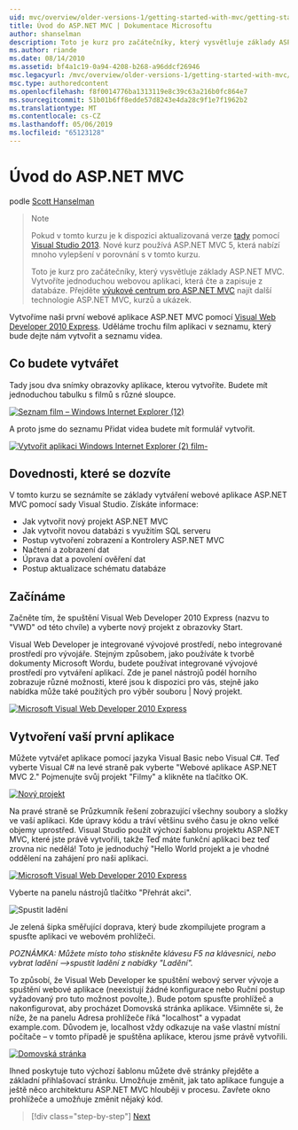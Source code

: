 ```yaml
---
uid: mvc/overview/older-versions-1/getting-started-with-mvc/getting-started-with-mvc-part1
title: Úvod do ASP.NET MVC | Dokumentace Microsoftu
author: shanselman
description: Toto je kurz pro začátečníky, který vysvětluje základy ASP.NET MVC. Vytvořte jednoduchou webovou aplikaci, která čte a zapisuje z databáze.
ms.author: riande
ms.date: 08/14/2010
ms.assetid: bf4a1c19-0a94-4208-b268-a96ddcf26946
msc.legacyurl: /mvc/overview/older-versions-1/getting-started-with-mvc/getting-started-with-mvc-part1
msc.type: authoredcontent
ms.openlocfilehash: f8f0014776ba1313119e8c39c63a216b0fc864e7
ms.sourcegitcommit: 51b01b6ff8edde57d8243e4da28c9f1e7f1962b2
ms.translationtype: MT
ms.contentlocale: cs-CZ
ms.lasthandoff: 05/06/2019
ms.locfileid: "65123128"
---
```

# <a name="intro-to-aspnet-mvc"></a>Úvod do ASP.NET MVC

podle [Scott Hanselman](https://github.com/shanselman)

> > [!NOTE]
> > Pokud v tomto kurzu je k dispozici aktualizovaná verze [tady](../../getting-started/introduction/getting-started.md) pomocí [Visual Studio 2013](https://my.visualstudio.com/Downloads?q=visual%20studio%202013). Nové kurz používá ASP.NET MVC 5, která nabízí mnoho vylepšení v porovnání s v tomto kurzu.
>
>
> Toto je kurz pro začátečníky, který vysvětluje základy ASP.NET MVC. Vytvoříte jednoduchou webovou aplikaci, která čte a zapisuje z databáze. Přejděte [výukové centrum pro ASP.NET MVC](../../../index.md) najít další technologie ASP.NET MVC, kurzů a ukázek.

Vytvoříme naši první webové aplikace ASP.NET MVC pomocí [Visual Web Developer 2010 Express](https://www.microsoft.com/express/Web/). Uděláme trochu film aplikaci v seznamu, který bude dejte nám vytvořit a seznamu videa.

## <a name="what-youll-build"></a>Co budete vytvářet

Tady jsou dva snímky obrazovky aplikace, kterou vytvoříte. Budete mít jednoduchou tabulku s filmů s různé sloupce.

[![Seznam film – Windows Internet Explorer (12)](getting-started-with-mvc-part1/_static/image2.png)](getting-started-with-mvc-part1/_static/image1.png)

A proto jsme do seznamu Přidat videa budete mít formulář vytvořit.

[![Vytvořit aplikaci Windows Internet Explorer (2) film-](getting-started-with-mvc-part1/_static/image4.png)](getting-started-with-mvc-part1/_static/image3.png)

## <a name="skills-youll-learn"></a>Dovednosti, které se dozvíte

V tomto kurzu se seznámíte se základy vytváření webové aplikace ASP.NET MVC pomocí sady Visual Studio. Získáte informace:

- Jak vytvořit nový projekt ASP.NET MVC
- Jak vytvořit novou databázi s využitím SQL serveru
- Postup vytvoření zobrazení a Kontrolery ASP.NET MVC
- Načtení a zobrazení dat
- Úprava dat a povolení ověření dat
- Postup aktualizace schématu databáze

## <a name="get-started"></a>Začínáme

Začněte tím, že spuštění Visual Web Developer 2010 Express (nazvu to "VWD" od této chvíle) a vyberte nový projekt z obrazovky Start.

Visual Web Developer je integrované vývojové prostředí, nebo integrované prostředí pro vývojáře. Stejným způsobem, jako používáte k tvorbě dokumenty Microsoft Wordu, budete používat integrované vývojové prostředí pro vytváření aplikací. Zde je panel nástrojů podél horního zobrazuje různé možnosti, které jsou k dispozici pro vás, stejně jako nabídka může také použitých pro výběr souboru | Nový projekt.

[![Microsoft Visual Web Developer 2010 Express](getting-started-with-mvc-part1/_static/image6.png)](getting-started-with-mvc-part1/_static/image5.png)

## <a name="creating-your-first-application"></a>Vytvoření vaší první aplikace

Můžete vytvářet aplikace pomocí jazyka Visual Basic nebo Visual C#. Teď vyberte Visual C# na levé straně pak vyberte "Webové aplikace ASP.NET MVC 2." Pojmenujte svůj projekt "Filmy" a klikněte na tlačítko OK.

[![Nový projekt](getting-started-with-mvc-part1/_static/image8.png)](getting-started-with-mvc-part1/_static/image7.png)

Na pravé straně se Průzkumník řešení zobrazující všechny soubory a složky ve vaší aplikaci. Kde úpravy kódu a tráví většinu svého času je okno velké objemy uprostřed. Visual Studio použít výchozí šablonu projektu ASP.NET MVC, které jste právě vytvořili, takže Teď máte funkční aplikaci bez teď zrovna nic nedělá! Toto je jednoduchý "Hello World projekt a je vhodné oddělení na zahájení pro naši aplikaci.

[![Microsoft Visual Web Developer 2010 Express](getting-started-with-mvc-part1/_static/image10.png)](getting-started-with-mvc-part1/_static/image9.png)

Vyberte na panelu nástrojů tlačítko "Přehrát akci".

![Spustit ladění](getting-started-with-mvc-part1/_static/image11.png)

Je zelená šipka směřující doprava, který bude zkompilujete program a spusťte aplikaci ve webovém prohlížeči.

*POZNÁMKA: Můžete místo toho stiskněte klávesu F5 na klávesnici, nebo vybrat ladění –&gt;spustit ladění z nabídky "Ladění".*

To způsobí, že Visual Web Developer ke spuštění webový server vývoje a spuštění webové aplikace (neexistují žádné konfigurace nebo Ruční postup vyžadovaný pro tuto možnost povolte,). Bude potom spusťte prohlížeč a nakonfigurovat, aby procházet Domovská stránka aplikace. Všimněte si, že níže, že na panelu Adresa prohlížeče říká "localhost" a vypadat example.com. Důvodem je, localhost vždy odkazuje na vaše vlastní místní počítače – v tomto případě je spuštěna aplikace, kterou jsme právě vytvořili.

[![Domovská stránka](getting-started-with-mvc-part1/_static/image13.png)](getting-started-with-mvc-part1/_static/image12.png)

Ihned poskytuje tuto výchozí šablonu můžete dvě stránky přejděte a základní přihlašovací stránku. Umožňuje změnit, jak tato aplikace funguje a ještě něco architekturu ASP.NET MVC hlouběji v procesu. Zavřete okno prohlížeče a umožňuje změnit nějaký kód.

> [!div class="step-by-step"]
> [Next](getting-started-with-mvc-part2.md)
